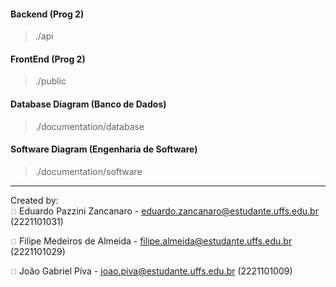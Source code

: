#### Backend (Prog 2)
> ./api

#### FrontEnd (Prog 2)
> ./public

#### Database Diagram (Banco de Dados)
> ./documentation/database

#### Software Diagram (Engenharia de Software)
> ./documentation/software


---
Created by: </br>
<span style="color: #cdb4db">¤</span> Eduardo Pazzini Zancanaro - eduardo.zancanaro@estudante.uffs.edu.br (2221101031) 

<span style="color: #cdb4db">¤</span> Filipe Medeiros de Almeida - filipe.almeida@estudante.uffs.edu.br (2221101029) 

<span style="color: #cdb4db">¤</span> João Gabriel Piva - joao.piva@estudante.uffs.edu.br (2221101009)